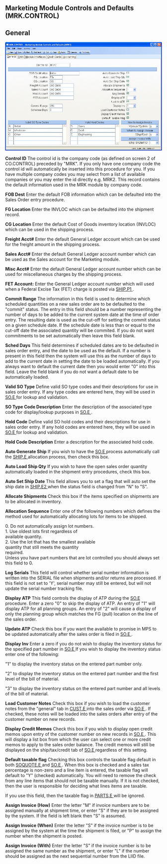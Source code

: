 ##  Marketing Module Controls and Defaults (MRK.CONTROL)

<PageHeader />

##  General

![](./MRK-CONTROL-1.jpg)

**Control ID** The control id is the company code (as defined on screen 2 of
CO.CONTROL) preceded by "MRK". If you only have one company code the control
id will automatically be inserted into this procedure for you. If you have
multiple company codes you may select from a list of available companies or
you may enter the id directly e.g. MRK2. This record contains the default
information used in the MRK module by company code.  
  
**FOB Dest** Enter the default FOB information which can be defaulted into the
Sales Order entry procedure.  
  
**FG Location** Enter the INVLOC which can be defaulted into the shipment
record.  
  
**CG Location** Enter the default Cost of Goods inventory location (INVLOC)
which can be used in the shipping process.  
  
**Freight Acct#** Enter the default General Ledger account which can be used
for the freight amount in the shipping process.  
  
**Sales Acct#** Enter the default General Ledger account number which can be
used as the Sales account for the Marketing module.  
  
**Misc Acct#** Enter the default General Ledger account number which can be
used for miscellaneous charges by the shipping process.  
  
**FET Account:** Enter the General Ledger account number which will used when a Federal Excise Tax (FET) charge is posted via [ SHIP.P1 ](../../../MRK-PROCESS/SHIP-P1/README.md) .   
  
**Commit Range** The information in this field is used to determine which
scheduled quantities on a new sales order are to be defaulted to the "commit"
status. The entry in this field should be a number representing the number of
days to be added to the current system date at the time of order entry. The
resulting date is used as the cut-off for setting the commit status on a given
schedule date. If the schedule date is less than or equal to the cut-off date
the associated quantity will be commited. If you do not want commitments to be
set automatically then leave this field blank.  
  
**Sched Days** This field determines if scheduled dates are to be defaulted in
sales order entry, and the date to be used as the default. If a number is
present in this field then the system will use this as the number of days to
add to the current date in setting the date to be loaded automatically. If you
always want to default the current date then you would enter "0" into this
field. Leave the field blank if you do not want a default date to be
automatically loaded.  
  
**Valid SO Type** Define valid SO type codes and their descriptions for use in sales order entry. If any type codes are entered here, they will be used in [ SO.E ](../../SO-E/README.md) for lookup and validation.   
  
**SO Type Code Description** Enter the description of the associated type code for display/lookup purposes in [ SO.E ](../../SO-E/README.md) .   
  
**Hold Code** Define valid SO hold codes and their descriptions for use in sales order entry. If any hold codes are entered here, they will be used in [ SO.E ](../../SO-E/README.md) for lookup and validation.   
  
**Hold Code Description** Enter a description for the associated hold code.  
  
**Auto Generate Ship** If you wish to have the [ SO.E ](../../SO-E/README.md) process automatically call the [ SHIP.E ](../../SHIP-E/README.md) allocation process, then check this box.   
  
**Auto Load Ship Qty** If you wish to have the open sales order quantity
automatically loaded in the shipment entry procedures, check this box.  
  
**Auto Set Ship Date** This field allows you to set a flag that will auto set the ship date in [ SHIP.E2 ](../../SHIP-E2/README.md) when the status field is changed from "N" to "S".   
  
**Allocate Shipments** Check this box if the items specified on shipments are
to be allocated in inventory.  
  
**Allocation Sequence** Enter one of the following numbers which defines the
method used for automatically allocating lots for items to be shipped.  
  
0\. Do not automatically assign lot numbers.  
1\. Use oldest lots first regardless of  
available quantity.  
2\. Use the lot that has the smallest available  
quantity that still meets the quantity  
required.  
Unless you have part numbers that are lot controlled you should always set
this field to 0.  
  
**Log Serials** This field will control whether serial number information is
written into the SERIAL file when shipments and/or returns are processed. If
this field is not set to 'Y', serial number may still be entered, but will not
update the serial number tracking file.  
  
**Display ATP** This field controls the display of ATP during the [ SO.E ](../../SO-E/README.md) procedure. Enter a zero "0" to skip the display of ATP. An entry of "1" will display ATP for all planning groups. An entry of "2" will cause a display of only the planning group which matches the FG (pull) location on the line of the sales order.   
  
**Update ATP** Check this box if you want the available to promise in MPS to be updated automatically after the sales order is filed in [ SO.E ](../../SO-E/README.md) .   
  
**Display Inv** Enter a zero if you do not wish to display the inventory status for the specified part number in [ SO.E ](../../SO-E/README.md) If you wish to display the inventory status enter one of the following:   
  
"1" to display the inventory status on the entered part number only.  
  
"2" to display the inventory status on the entered part number and the first
level of the bill of material.  
  
"3" to display the inventory status on the entered part number and all levels
of the bill of material.  
  
**Load Customer Notes** Check this box if you wish to load the customer notes from the "general" tab in [ CUST.E ](../../../../AR-OVERVIEW/AR-ENTRY/CUST-E/README.md) into the sales order via [ SO.E ](../../SO-E/README.md) . If checked, these notes will be loaded into the sales orders after entry of the customer number on new records.   
  
**Display Credit Memos** Check this box if you wish to display open credit memos upon entry of the customer number on new records in [ SO.E ](../../SO-E/README.md) . This will display a list box from which the user can select one or more credit memos to apply to the sales order balance. The credit memos will still be displayed on the ship/tax/credit tab of [ SO.E ](../../SO-E/README.md) regardless of this setting.   
  
**Default taxable flag** Checking this box controls the taxable flag default in both [ SOQUOTE.E ](../../SOQUOTE-E/README.md) and [ SO.E ](../../SO-E/README.md) . When this box is checked and a sales tax percentage is non-zero and a line item is entered, the taxable flag will default to "Y" (checked) automatically. You will need to remove the check from any line items that should not be taxable manually. If it is not checked, then the user is responsible for deciding what lines items are taxable.   
  
If you use this field, then the taxable flag in [ PARTS.E ](../../../../ENG-OVERVIEW/ENG-ENTRY/PARTS-E/README.md) will be ignored.   
  
**Assign Invoice (How)** Enter the letter "M" if invoice numbers are to be
assigned manually at shipment time, or enter "S" if they are to be assigned by
the system. If the field is left blank then "S" is assumed.  
  
**Assign Invoice (When)** Enter the letter "S" if the invoice number is to be
assigned by the system at the time the shipment is filed, or "P" to assign the
number when the shipment is posted.  
  
**Assign Invoice (With)** Enter the letter "S" if the invoice number is to be
assigned the same number as the shipment, or enter "L" if the number should be
assigned as the next sequential number from the LIID file.  
  
  
<badge text= "Version 8.10.57" vertical="middle" />

<PageFooter />